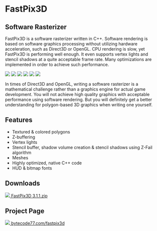 # FastPix3D

## Software Rasterizer

FastPix3D is a software rasterizer written in C++. Software rendering is based on software graphics processing without utilizing hardware acceleration, such as Direct3D or OpenGL. CPU rendering is slow, yet FastPix3D is performing well enough. It even supports vertex lights and stencil shadows at a quite acceptable frame rate. Many optimizations are implemented in order to achieve such performance.

[![](https://bytecode77.com/images/pages/fastpix3d/001.thumb.jpg)](https://bytecode77.com/images/pages/fastpix3d/001.jpg)
[![](https://bytecode77.com/images/pages/fastpix3d/002.thumb.jpg)](https://bytecode77.com/images/pages/fastpix3d/002.jpg)
[![](https://bytecode77.com/images/pages/fastpix3d/003.thumb.jpg)](https://bytecode77.com/images/pages/fastpix3d/003.jpg)
[![](https://bytecode77.com/images/pages/fastpix3d/004.thumb.jpg)](https://bytecode77.com/images/pages/fastpix3d/004.jpg)
[![](https://bytecode77.com/images/pages/fastpix3d/005.thumb.jpg)](https://bytecode77.com/images/pages/fastpix3d/005.jpg)
[![](https://bytecode77.com/images/pages/fastpix3d/006.thumb.jpg)](https://bytecode77.com/images/pages/fastpix3d/006.jpg)

In times of Direct3D and OpenGL, writing a software rasterizer is a mathematical challenge rather than a graphics engine for actual game development. You will not achieve high quality graphics with acceptable performance using software rendering. But you will definitely get a better understanding for polygon-based 3D graphics when writing one yourself.

## Features

- Textured & colored polygons
- Z-buffering
- Vertex lights
- Stencil buffer, shadow volume creation & stencil shadows using Z-Fail algorithm
- Meshes
- Highly optimized, native C++ code
- HUD & bitmap fonts

## Downloads

[![](http://bytecode77.com/public/fileicons/zip.png) FastPix3D 3.1.1.zip](https://bytecode77.com/downloads/FastPix3D%203.1.1.zip)

## Project Page

[![](https://bytecode77.com/public/favicon16.png) bytecode77.com/fastpix3d](https://bytecode77.com/fastpix3d)